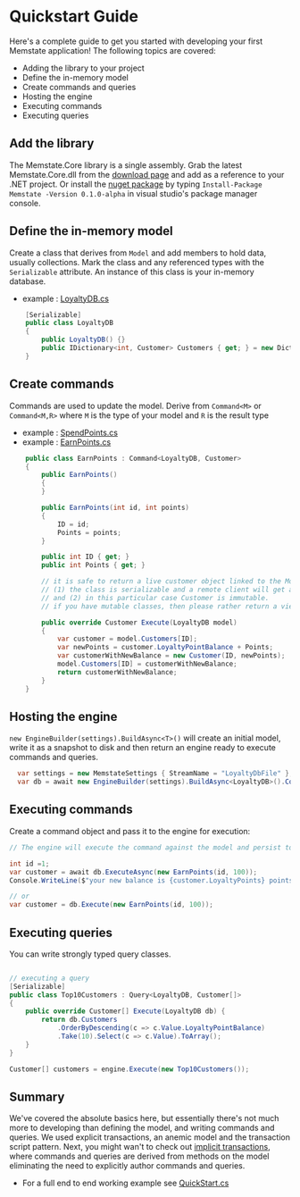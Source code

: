 # Quickstart Guide

Here's a complete guide to get you started with developing your first Memstate application!
The following topics are covered:

* Adding the library to your project
* Define the in-memory model
* Create commands and queries
* Hosting the engine
* Executing commands
* Executing queries

## Add the library
The Memstate.Core library is a single assembly. Grab the latest Memstate.Core.dll from the [download page](/download) and add as a reference to your .NET project. Or install the [nuget package](http://nuget.org/List/Packages/Memstate) by typing `Install-Package Memstate -Version 0.1.0-alpha` in visual studio's package manager console.

## Define the in-memory model

Create a class that derives from `Model` and add members to hold data, usually collections. Mark the class and any referenced types with the `Serializable` attribute. An instance of this class is your in-memory database.

* example : [LoyaltyDB.cs](QuickStartClasses/LoyaltyDB.cs)

```csharp
    [Serializable]
    public class LoyaltyDB
    {
        public LoyaltyDB() {}
        public IDictionary<int, Customer> Customers { get; } = new Dictionary<int, Customer>();
    }
```

## Create commands

Commands are used to update the model. Derive from `Command<M>` or `Command<M,R>` where `M` is the type of your model and `R` is the result type

* example : [SpendPoints.cs](QuickStartClasses/Commands/SpendPoints.cs)
* example : [EarnPoints.cs](QuickStartClasses/Commands/EarnPoints.cs)

```csharp
    public class EarnPoints : Command<LoyaltyDB, Customer>
    {
        public EarnPoints()
        {
        }

        public EarnPoints(int id, int points)
        {
            ID = id;
            Points = points;
        }

        public int ID { get; }
        public int Points { get; }

        // it is safe to return a live customer object linked to the Model because
        // (1) the class is serializable and a remote client will get a serialized copy
        // and (2) in this particular case Customer is immutable.
        // if you have mutable classes, then please rather return a view, e.g. CustomerBalance or CustomerView class 

        public override Customer Execute(LoyaltyDB model)
        {
            var customer = model.Customers[ID];
            var newPoints = customer.LoyaltyPointBalance + Points;
            var customerWithNewBalance = new Customer(ID, newPoints);
            model.Customers[ID] = customerWithNewBalance;
            return customerWithNewBalance;
        }
    }
```

## Hosting the engine

`new EngineBuilder(settings).BuildAsync<T>()` will create an initial model, write it as a snapshot to disk and then return an engine ready to execute commands and queries.

```csharp
  var settings = new MemstateSettings { StreamName = "LoyaltyDbFile" };
  var db = await new EngineBuilder(settings).BuildAsync<LoyaltyDB>().ConfigureAwait(false);
```

## Executing commands

Create a command object and pass it to the engine for execution:

```csharp
// The engine will execute the command against the model and persist to the command journal.

int id =1;
var customer = await db.ExecuteAsync(new EarnPoints(id, 100));
Console.WriteLine($"your new balance is {customer.LoyaltyPoints} points.");

// or
var customer = db.Execute(new EarnPoints(id, 100));
```

## Executing queries

You can  write strongly typed query classes.

```csharp

// executing a query
[Serializable]
public class Top10Customers : Query<LoyaltyDB, Customer[]>
{
    public override Customer[] Execute(LoyaltyDB db) {
        return db.Customers
            .OrderByDescending(c => c.Value.LoyaltyPointBalance)
            .Take(10).Select(c => c.Value).ToArray();
    }
}

Customer[] customers = engine.Execute(new Top10Customers());
```

## Summary

We've covered the absolute basics here, but essentially there's not much more to developing than defining the model, and writing commands and queries. We used explicit transactions, an anemic model and the transaction script pattern. Next, you might wan't to check out [implicit transactions](../../modeling/proxy), where commands and queries are derived from methods on the model eliminating the need to explicitly author commands and queries.

* For a full end to end working example see [QuickStart.cs](QuickStart.cs)